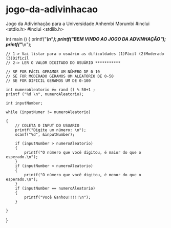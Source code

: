 # jogo-da-adivinhacao
Jogo da Adivinhação para a Universidade Anhembi Morumbi
#inclui <stdio.h>
#inclui <stdlib.h>

int main ()
{
    printf("*******************************************\n");
    printf("BEM VINDO AO JOGO DA ADVINHAÇÃO");
    printf("*******************************************\n");

    // 1-> Vai listar para o usuário as dificuldades (1)Fácil (2)Moderado (3)Dificil
    // 2-> LER O VALOR DIGITADO DO USUÁRIO ***********

    // SE FOR FÁCIL GERAMOS UM NÚMERO DE 0-10
    // SE FOR MODERADO GERAMOS UM ALEATÓRIO DE 0-50
    // SE FOR DIFICIL GERAMOS UM DE 0-100

    int numeroAleatorio é= rand () % 50+1 ;
    printf ("%d \n", numeroAleatorio);

    int inputNumber; 

    while (inputNumer != numeroAleatorio)

    {
        // COLETA O INPUT DO USUARIO
        printf("Digite um número: \n");
        scanf("%d", &inputNumber);

        if (inputNumber > numeroAleatorio)
        {
            printf("O número que você digitou, é maior do que o esperado.\n");
        }
        if (inputNumber < numeroAleatorio)
        {
            printf("O número que você digitou, é menor do que o esperado.\n");
        }
        if (inputNumber == numeroAleatorio)
        {
            printf("Você Ganhou!!!!!\n");            
        }

    }

}
